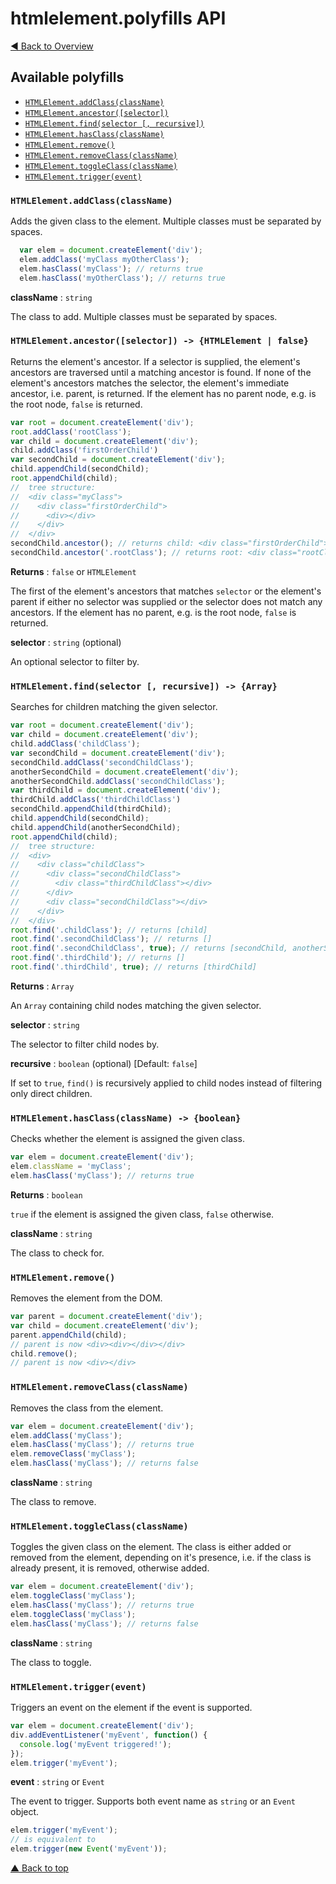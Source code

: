 <a name="top"></a>htmlelement.polyfills API
===========================================

[◀ Back to Overview](../README.md)

Available polyfills
-------------------

-	[`HTMLElement.addClass(className)`](#HTMLElement.addClass)
-	[`HTMLElement.ancestor([selector])`](#HTMLElement.ancestor)
-	[`HTMLElement.find(selector [, recursive])`](#HTMLElement.find)
-	[`HTMLElement.hasClass(className)`](#HTMLElement.hasClass)
-	[`HTMLElement.remove()`](#HTMLElement.remove)
-	[`HTMLElement.removeClass(className)`](#HTMLElement.removeClass)
-	[`HTMLElement.toggleClass(className)`](#HTMLElement.toggleClass)
-	[`HTMLElement.trigger(event)`](#HTMLElement.trigger)

### <a name="HTMLElement.addCLass"></a>`HTMLElement.addClass(className)`

Adds the given class to the element. Multiple classes must be separated by spaces.

```javascript
  var elem = document.createElement('div');
  elem.addClass('myClass myOtherClass');
  elem.hasClass('myClass'); // returns true
  elem.hasClass('myOtherClass'); // returns true
```

**className** : `string`

The class to add. Multiple classes must be separated by spaces.

### <a name="HTMLElement.ancestor"></a>`HTMLElement.ancestor([selector]) -> {HTMLElement | false}`

Returns the element's ancestor. If a selector is supplied, the element's ancestors are traversed until a matching ancestor is found. If none of the element's ancestors matches the selector, the element's immediate ancestor, i.e. parent, is returned. If the element has no parent node, e.g. is the root node, `false` is returned.

```javascript
var root = document.createElement('div');
root.addClass('rootClass');
var child = document.createElement('div');
child.addClass('firstOrderChild')
var secondChild = document.createElement('div');
child.appendChild(secondChild);
root.appendChild(child);
//  tree structure:
//  <div class="myClass">
//    <div class="firstOrderChild">
//      <div></div>
//    </div>
//  </div>
secondChild.ancestor(); // returns child: <div class="firstOrderChild"></div>
secondChild.ancestor('.rootClass'); // returns root: <div class="rootClass"></div>
```

**Returns** : `false` or `HTMLElement`

The first of the element's ancestors that matches `selector` or the element's parent if either no selector was supplied or the selector does not match any ancestors. If the element has no parent, e.g. is the root node, `false` is returned.

**selector** : `string` (optional)

An optional selector to filter by.

### <a name='HTMLElement.find'></a>`HTMLElement.find(selector [, recursive]) -> {Array}`

Searches for children matching the given selector.

```javascript
var root = document.createElement('div');
var child = document.createElement('div');
child.addClass('childClass');
var secondChild = document.createElement('div');
secondChild.addClass('secondChildClass');
anotherSecondChild = document.createElement('div');
anotherSecondChild.addClass('secondChildClass');
var thirdChild = document.createElement('div');
thirdChild.addClass('thirdChildClass')
secondChild.appendChild(thirdChild);
child.appendChild(secondChild);
child.appendChild(anotherSecondChild);
root.appendChild(child);
//  tree structure:
//  <div>
//    <div class="childClass">
//      <div class="secondChildClass">
//        <div class="thirdChildClass"></div>
//      </div>
//      <div class="secondChildClass"></div>
//    </div>
//  </div>
root.find('.childClass'); // returns [child]
root.find('.secondChildClass'); // returns []
root.find('.secondChildClass', true); // returns [secondChild, anotherSecondChild]
root.find('.thirdChild'); // returns []
root.find('.thirdChild', true); // returns [thirdChild]
```

**Returns** : `Array`

An `Array` containing child nodes matching the given selector.

**selector** : `string`

The selector to filter child nodes by.

**recursive** : `boolean` (optional) [Default: `false`\]

If set to `true`, `find()` is recursively applied to child nodes instead of filtering only direct children.

### <a name="HTMLElement.hasClass"></a>`HTMLElement.hasClass(className) -> {boolean}`

Checks whether the element is assigned the given class.

```javascript
var elem = document.createElement('div');
elem.className = 'myClass';
elem.hasClass('myClass'); // returns true
```

**Returns** : `boolean`

`true` if the element is assigned the given class, `false` otherwise.

**className** : `string`

The class to check for.

### <a name="HTMLElement.remove"></a>`HTMLElement.remove()`

Removes the element from the DOM.

```javascript
var parent = document.createElement('div');
var child = document.createElement('div');
parent.appendChild(child);
// parent is now <div><div></div></div>
child.remove();
// parent is now <div></div>
```

### <a name="HTMLElement.removeClass"></a>`HTMLElement.removeClass(className)`

Removes the class from the element.

```javascript
var elem = document.createElement('div');
elem.addClass('myClass');
elem.hasClass('myClass'); // returns true
elem.removeClass('myClass');
elem.hasClass('myClass'); // returns false
```

**className** : `string`

The class to remove.

### <a name="HTMLElement.toggleClass"></a>`HTMLElement.toggleClass(className)`

Toggles the given class on the element. The class is either added or removed from the element, depending on it's presence, i.e. if the class is already present, it is removed, otherwise added.

```javascript
var elem = document.createElement('div');
elem.toggleClass('myClass');
elem.hasClass('myClass'); // returns true
elem.toggleClass('myClass');
elem.hasClass('myClass'); // returns false
```

**className** : `string`

The class to toggle.

### <a name="HTMLElement.trigger"></a>`HTMLElement.trigger(event)`

Triggers an event on the element if the event is supported.

```javascript
var elem = document.createElement('div');
div.addEventListener('myEvent', function() {
  console.log('myEvent triggered!');
});
elem.trigger('myEvent');
```

**event** : `string` or `Event`

The event to trigger. Supports both event name as `string` or an `Event` object.

```javascript
elem.trigger('myEvent');
// is equivalent to
elem.trigger(new Event('myEvent'));
```

[▲ Back to top](#top)
